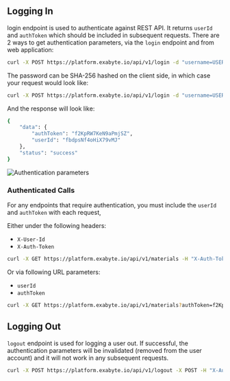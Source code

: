 <!-- by MM -->

## Logging In

login endpoint is used to authenticate against REST API. It returns `userId` and `authToken` which should be included in subsequent requests. There are 2 ways to get authentication parameters, via the `login` endpoint and from web application:

```bash
curl -X POST https://platform.exabyte.io/api/v1/login -d "username=USERNAME&password=PASSWORD"
```

The password can be SHA-256 hashed on the client side, in which case your request would look like:

```bash
curl -X POST https://platform.exabyte.io/api/v1/login -d "username=USERNAME&password=HASHED_PASSWORD&hashed=true"
```

And the response will look like:

```bash
{
    "data": {
        "authToken": "f2KpRW7KeN9aPmjSZ",
        "userId": "fbdpsNf4oHiX79vMJ"
    },
    "status": "success"
}
```

![Authentication parameters](/images/auth-params.gif "Authentication parameters")

### Authenticated Calls

For any endpoints that require authentication, you must include the `userId` and `authToken` with each request,

Either under the following headers:

* `X-User-Id`
* `X-Auth-Token`

```bash
curl -X GET https://platform.exabyte.io/api/v1/materials -H "X-Auth-Token: f2KpRW7KeN9aPmjSZ" -H "X-User-Id: fbdpsNf4oHiX79vMJ"
```

Or via following URL parameters:

* `userId`
* `authToken`

```bash
curl -X GET https://platform.exabyte.io/api/v1/materials?authToken=f2KpRW7KeN9aPmjSZ&userId=fbdpsNf4oHiX79vMJ"
```

## Logging Out

`logout` endpoint is used for logging a user out. If successful, the authentication parameters will be invalidated (removed from the user account) and it will not work in any subsequent requests.

```bash
curl -X POST https://platform.exabyte.io/api/v1/logout -X POST -H "X-Auth-Token: f2KpRW7KeN9aPmjSZ" -H "X-User-Id: fbdpsNf4oHiX79vMJ"
```
